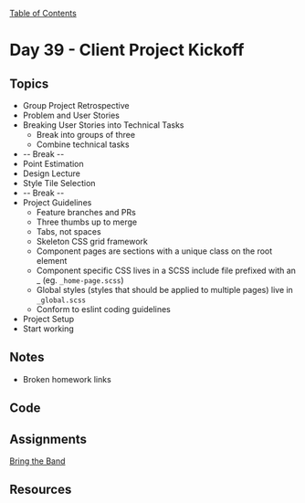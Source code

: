 [Table of Contents](/README.md)

# Day 39 - Client Project Kickoff

## Topics
* Group Project Retrospective
* Problem and User Stories
* Breaking User Stories into Technical Tasks
	* Break into groups of three
	* Combine technical tasks
* -- Break --
* Point Estimation
* Design Lecture
* Style Tile Selection
* -- Break --
* Project Guidelines
	* Feature branches and PRs
	* Three thumbs up to merge
	* Tabs, not spaces
	* Skeleton CSS grid framework
	* Component pages are sections with a unique class on the root element
	* Component specific CSS lives in a SCSS include file prefixed with an _ (eg. `_home-page.scss`)
	* Global styles (styles that should be applied to multiple pages) live in `_global.scss`
	* Conform to eslint coding guidelines
* Project Setup
* Start working

## Notes
* Broken homework links

## Code
<!-- Make sure to update the XX in the folder name if you uncomment this block-->
<!-- [Code we wrote in class today](https://github.com/TIY-Austin-Front-End-Engineering/Curriculum/tree/master/notes/day-34/code) -->

## Assignments
[Bring the Band](https://online.theironyard.com/library/paths/115/units/1130/assignments/1839)

## Resources
